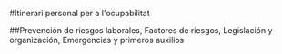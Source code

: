 #Itinerari personal per a l'ocupabilitat 

##Prevención de riesgos laborales, Factores de riesgos, Legislación y organización, Emergencias y primeros auxilios
